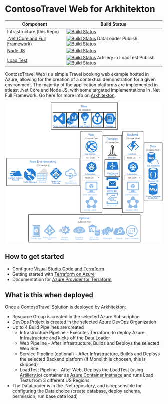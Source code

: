 ContosoTravel Web for Arkhitekton
==================

| Component            | Build Status                                                                                                                                                                                | 
| -------------------- | ------------------------------------------------------------------------------------------------------------------------------------------------------------------------------------------- | 
| Infrastructure (this Repo) | [![Build Status](https://dev.azure.com/contosotravel/Infrastructure/_apis/build/status/andywahr.contosotravel-web?branchName=master)](https://dev.azure.com/contosotravel/Infrastructure/_build/latest?definitionId=1&branchName=master) | (this one) |
| [.Net (Core and Full Framework)](https://github.com/andywahr/contosotravel-web-dotnet)     | [![Build Status](https://dev.azure.com/contosotravel/Infrastructure/_apis/build/status/andywahr.contosotravel-web-dotnet?branchName=master)](https://dev.azure.com/contosotravel/Infrastructure/_build/latest?definitionId=2&branchName=master) DataLoader Publish: [![Build Status](https://dev.azure.com/contosotravel/Infrastructure/_apis/build/status/dataloader-publish?branchName=master)](https://dev.azure.com/contosotravel/Infrastructure/_build/latest?definitionId=5&branchName=master) | 
| [Node JS](https://github.com/andywahr/contosotravel-web-nodejs)   | [![Build Status](https://dev.azure.com/contosotravel/Infrastructure/_apis/build/status/andywahr.contosotravel-web-nodejs?branchName=master)](https://dev.azure.com/contosotravel/Infrastructure/_build/latest?definitionId=3&branchName=master)   | 
| [Load Test](https://github.com/andywahr/contosotravel-web-test) | [![Build Status](https://dev.azure.com/contosotravel/Infrastructure/_apis/build/status/andywahr.contosotravel-web-test?branchName=master)](https://dev.azure.com/contosotravel/Infrastructure/_build/latest?definitionId=4&branchName=master) Artillery.io LoadTest Publish [![Build Status](https://dev.azure.com/contosotravel/Infrastructure/_apis/build/status/test-publisher?branchName=master)](https://dev.azure.com/contosotravel/Infrastructure/_build/latest?definitionId=6&branchName=master) | 

ContosoTravel Web is a simple Travel booking web example hosted in Azure, allowing for the creation of a contextual demonstration for a given environment.  The majority of the application platforms are implemented in atleast .Net Core and Node JS, with some targeted implementations in .Net Full Framework.  Go here for more info on [Arkhitekton](https://github.com/andywahr/arkhitekton).

![Image of ContosoTravel](./bigPicture.png)

 How to get started
 ----------------
 - Configure [Visual Studio Code and Terraform](https://docs.microsoft.com/en-us/azure/terraform/terraform-vscode-extension)
 - Getting started with [Terraform on Azure](https://docs.microsoft.com/en-us/azure/terraform/)
 - Documentation for [Azure Provider for Terraform](https://www.terraform.io/docs/providers/azurerm/)

What is this when deployed
-----------------
Once a ContosoTravel Solution is deployed by [Arkhitekton](https://arkhitekton.azurewebsites.net):
* Resource Group is created in the selected Azure Subscription
* DevOps Project is created in the selected Azure DevOps Organization
* Up to 4 Build Pipelines are created
  * Infrastructure Pipeline - Executes Terraform to deploy Azure Infrastructure and kicks off the Data Loader
  * Web Pipeline - After Infrastructure, Builds and Deploys the selected Web Site
  * Service Pipeline (optional) - After Infrastructure, Builds and Deploys the selected Backend platform (if Monolith is choosen, this is skipped)
  * LoadTest Pipeline - After Web, Deploys the LoadTest (using [Artillery.io](https://artillery.io)) container as [Azure Container Instnace](https://azure.microsoft.com/en-us/services/container-instances/) and runs Load Tests from 3 different US Regions
* The DataLoader is in the .Net repository, and is repsonsible for configuring the Data choice (create database, deploy schema, permission, run base data load) 
